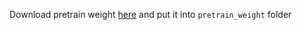 Download pretrain weight [here](https://drive.google.com/drive/folders/1AQTtWgYsxX9KC_Xn8PApRKOfJnnowtBa?usp=sharing) and put it into `pretrain_weight` folder